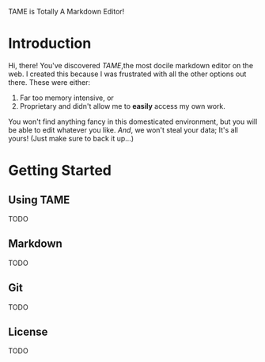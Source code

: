 TAME is Totally A Markdown Editor!

# Introduction
Hi, there!
You've discovered _TAME_,the most docile markdown editor on the web. 
I created this because I was frustrated with all the other options out there.
These were either:

1. Far too memory intensive, or
2. Proprietary and didn't allow me to **easily** access my own work.

You won't find anything fancy in this domesticated environment, but you will be able to edit whatever you like.
_And_, we won't steal your data; It's all yours!
(Just make sure to back it up...)


# Getting Started
## Using TAME
TODO

## Markdown
TODO

## Git
TODO

## License
TODO
